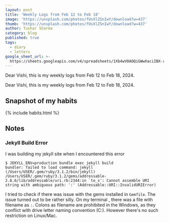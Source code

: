 ```yaml
---
layout: post
title: 'Weekly Logs from Feb 12 to Feb 18'
image: 'https://unsplash.com/photos/fUsXlZSnIwY/download?w=437'
thumb: 'https://unsplash.com/photos/fUsXlZSnIwY/download?w=437'
author: Tushar Sharma
category: blog
published: true
tags:
  - diary
  - letters
google_sheet_url: >-
  https://sheets.googleapis.com/v4/spreadsheets/1Xb4wV0AOQiGWwXaciIBX-rkFebzg8DlAcRcClshyAnA/values/Habits!A77:T89?alt=json&key=AIzaSyCgYRKf_apK3TUSYGO9WhQ5dN-ukY4H0gw
---
```


Dear Vishi, this is my weekly logs from Feb 12 to Feb 18, 2024.<!-- truncate_here -->

Dear Vishi, this is my weekly logs from Feb 12 to Feb 18, 2024.


## Snapshot of my habits

{% include habits.html %}

## Notes

### Jekyll Build Error

I was building my jekyll site when I encountered this error

```
$ JEKYLL_ENV=production bundle exec jekyll build
bundler: failed to load command: jekyll (/Users/USER/.gem/ruby/3.1.2/bin/jekyll)
/Users/USER/.gem/ruby/3.1.2/gems/addressable-2.8.6/lib/addressable/uri.rb:2344:in `to_s': Cannot assemble URI string with ambiguous path: ':' (Addressable::URI::InvalidURIError)
```

I tried to check if there was issue with the gems installed in `Gemfile`. The issue turned out to be rather silly. On my terminal , there was a file with filename as `:`. Colons as filename are prohibited in the Windows, as they conflict with drive letter naming convention (C:). However there's no such restriction on Linux/Mac. 
